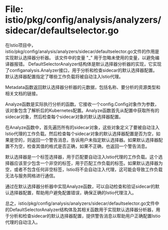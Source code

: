 # File: istio/pkg/config/analysis/analyzers/sidecar/defaultselector.go

在Istio项目中，istio/pkg/config/analysis/analyzers/sidecar/defaultselector.go文件的作用是实现默认选择器分析器。
该文件中的变量 "_" 用于忽略未使用的变量，以避免编译器报错。
DefaultSelectorAnalyzer结构体是默认选择器分析器的实现，它实现了configanalysis.Analyzer接口，用于分析和检查sidecar的默认选择器配置。
默认选择器配置指定了哪些工作负载将被自动注入Istio代理。

Metadata函数返回默认选择器分析器的元数据，包括名称、要分析的资源类型和相关文档的链接。

Analyze函数是实际执行分析的函数。它接收一个config.Config对象作为参数，该对象包含了解析后的Kubernetes配置。Analyze函数首先从配置中获取所有的sidecar对象，然后检查每个sidecar对象的默认选择器配置。

在Analyze函数中，首先遍历所有的sidecar对象，这些对象定义了要被自动注入Istio代理的工作负载。然后检查每个sidecar对象的默认选择器配置是否为空，如果是空的，则返回一个警告消息，告诉用户未指定默认选择器。如果默认选择器配置不为空，检查其值的格式是否正确，如果不正确，也返回一个警告消息。

默认选择器是一个标签选择器，用于匹配要自动注入Istio代理的工作负载。这个选择器应该至少包含一个非空的标签，用于匹配工作负载的标签。如果默认选择器为空，或者不包含任何非空标签，Istio将不会自动注入代理，这可能会导致工作负载无法与服务网格进行通信。

通过在默认选择器分析器中实现Analyze函数，可以自动检查和验证sidecar的默认选择器配置，帮助用户避免配置错误，确保正确的Istio代理注入。

总之，istio/pkg/config/analysis/analyzers/sidecar/defaultselector.go文件中的DefaultSelectorAnalyzer结构体及其相关函数用于实现默认选择器分析器，用于分析和检查sidecar的默认选择器配置，提供警告消息以帮助用户正确配置Istio代理的自动注入。

